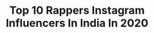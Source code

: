 ---
title: Top 10 Rappers Instagram Influencers In India In 2020
description: >-
  Find top rappers Instagram influencers in India in 2020. Most popular hashtags: #desirap #mumbai #macktherapper #kalamkaar.
platform: Instagram
profiles:
  - username: "realkrsna"
    fullname: >-
      KR$NA
    location: "India"
    followers: 127625
    engagement: 2813
    commentsToLikes: 0.040509
    avatar: "https://scontent-ams4-1.cdninstagram.com/v/t51.2885-19/s320x320/20347119_144331432816680_8461165425151967232_a.jpg?_nc_ht=scontent-ams4-1.cdninstagram.com&_nc_ohc=ALtl7TaeRHcAX_HXF50&oh=df0667a5cf3a886b28fb7c4165f7517e&oe=5EB9DFC4"
    verified: true
    hashtags: "#desirap, #teeranbaazchoregalaash, #streetwear, #newmusicontheway"
  - username: "mack_the_rapperr"
    fullname: >-
      Mack-The Rapper
    location: "India"
    followers: 21926
    engagement: 865
    commentsToLikes: 0.018325
    avatar: "https://scontent-iad3-1.cdninstagram.com/v/t51.2885-19/s320x320/49907137_2176687522389472_8232915925146271744_n.jpg?_nc_ht=scontent-iad3-1.cdninstagram.com&_nc_ohc=U95aV47yr18AX_S57gb&oh=c6ad5367c5fcff8a5516c3df005dfca6&oe=5E8030BB"
    verified: false
    hashtags: "#macktherappersongs, #badshah, #dubailife, #sidneetian"
  - username: "iam_roysoulchild"
    fullname: >-
      Roy SöulChild
    location: "India"
    followers: 50047
    engagement: 192
    commentsToLikes: 0.031937
    avatar: "https://scontent-ams4-1.cdninstagram.com/v/t51.2885-19/s320x320/74609546_522292661885187_3213797961716727808_n.jpg?_nc_ht=scontent-ams4-1.cdninstagram.com&_nc_ohc=2xJJk_7HYcYAX-e-MXk&oh=da839c68710fe186a90378cc9edef1bb&oe=5EB63F5D"
    verified: false
    hashtags: "#blackboymagic, #homeofclassics, #dreamchasers, #believeinyourself"
  - username: "pamsengh"
    fullname: >-
      PAM Sengh
    location: "India"
    followers: 6680
    engagement: 1026
    commentsToLikes: 0.038417
    avatar: "https://scontent-ams4-1.cdninstagram.com/v/t51.2885-19/s320x320/90089921_229367814779177_758427895180820480_n.jpg?_nc_ht=scontent-ams4-1.cdninstagram.com&_nc_ohc=dzJATxyPmyIAX_fBzZl&oh=27afd7d6d59bcfdd7e6ba31d1912f259&oe=5EB8D7B0"
    verified: false
    hashtags: "#patola, #ptanikyo, #socialnation, #socialnationnow"
  - username: "priyanshushuklaa"
    fullname: >-
      PRIYANSHU SHUKLAॐ
    location: "India"
    followers: 25116
    engagement: 1790
    commentsToLikes: 0.023809
    avatar: "https://scontent-ams4-1.cdninstagram.com/v/t51.2885-19/s320x320/89444574_1287239621485171_761898568058404864_n.jpg?_nc_ht=scontent-ams4-1.cdninstagram.com&_nc_ohc=3McpT_c-06cAX_lA6uG&oh=b0826880fb96752dd44f37008f414e95&oe=5EBA3E32"
    verified: false
    hashtags: "#natural, #peace, #tonimahfudedits, #shortvideo"
  - username: "devarshdave_"
    fullname: >-
      ️ 🇩‌🇦‌🇻‌🇪  🇩 ‌🇪 🇻 🇦 🇷 🇸 🇭 ‌
    location: "India"
    followers: 14740
    engagement: 2198
    commentsToLikes: 0.048857
    avatar: "https://scontent-ams4-1.cdninstagram.com/v/t51.2885-19/s320x320/89667887_661823104627114_8756043113597763584_n.jpg?_nc_ht=scontent-ams4-1.cdninstagram.com&_nc_ohc=cRRdlI0lkoAAX8kMlq2&oh=76cc95c00426c2672c0b11052b4fc2eb&oe=5EBBF3E9"
    verified: false
    hashtags: "#teampistol, #dking, #handwashchallenge"
  - username: "jungkookjeon"
    fullname: >-
      BTS JUNGKOOK
    location: "India"
    followers: 568557
    engagement: 228
    commentsToLikes: 0.005360
    avatar: "https://scontent-lhr8-1.cdninstagram.com/v/t51.2885-19/s320x320/54513904_623455298067544_7001777293643218944_n.jpg?_nc_ht=scontent-lhr8-1.cdninstagram.com&_nc_ohc=75oOGTczU70AX8tVEGX&oh=e6e95fe8c300d04128c438e31ac91f58&oe=5EB18C83"
    verified: false
    hashtags: ""
  - username: "varlisingh"
    fullname: >-
      Varli Singh
    location: "India"
    followers: 55811
    engagement: 406
    commentsToLikes: 0.127089
    avatar: "https://scontent-ams4-1.cdninstagram.com/v/t51.2885-19/s320x320/50292239_2220836461509410_3421829873839112192_n.jpg?_nc_ht=scontent-ams4-1.cdninstagram.com&_nc_ohc=MIMAyGJZbiwAX8ptFzM&oh=39a8b66820ed0299d07a2d95c7f5f6a1&oe=5EBCDCD7"
    verified: true
    hashtags: "#coronavirus, #varliarmy, #innocent, #fitnessfreak"
  - username: "mc_heam"
    fullname: >-
      Mc Heam
    location: "India"
    followers: 70452
    engagement: 829
    commentsToLikes: 0.019024
    avatar: "https://scontent-ams4-1.cdninstagram.com/v/t51.2885-19/s320x320/92023195_1598496480306057_4450056752582361088_n.jpg?_nc_ht=scontent-ams4-1.cdninstagram.com&_nc_ohc=Y_-_7x-kXWgAX-n5xr3&oh=0fedbddae33e6a943d19fbf58f7b52a9&oe=5EB6BBCB"
    verified: false
    hashtags: "#staysafe, #shareknowledge, #fortishospital, #khotasikka"
  - username: "mr_rongpaz"
    fullname: >-
      Mayank Rongpaz Rawat
    location: "India"
    followers: 5335
    engagement: 1801
    commentsToLikes: 0.032553
    avatar: "https://scontent-lhr8-1.cdninstagram.com/v/t51.2885-19/s320x320/90087602_210004236885705_2885733542011076608_n.jpg?_nc_ht=scontent-lhr8-1.cdninstagram.com&_nc_ohc=yx554n9n3xQAX_ORoyH&oh=aa1bab0cf9fc7daa3d141c23e01e6c66&oe=5EBBEF98"
    verified: false
    hashtags: "#missed, #pata, #what, #kafalfoundation"
---